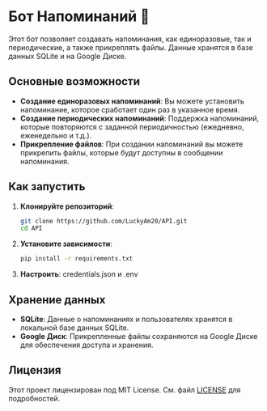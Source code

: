 # Бот Напоминаний 📅

Этот бот позволяет создавать напоминания, как единоразовые, так и периодические, а также прикреплять файлы. Данные хранятся в базе данных SQLite и на Google Диске.

## Основные возможности

- **Создание единоразовых напоминаний**: Вы можете установить напоминание, которое сработает один раз в указанное время.
- **Создание периодических напоминаний**: Поддержка напоминаний, которые повторяются с заданной периодичностью (ежедневно, еженедельно и т.д.).
- **Прикрепление файлов**: При создании напоминаний вы можете прикрепить файлы, которые будут доступны в сообщении напоминания.

## Как запустить

1. **Клонируйте репозиторий**:
   ```bash
   git clone https://github.com/LuckyAm20/API.git
   cd API
   ```
2. **Установите зависимости**:
   ```bash
   pip install -r requirements.txt
   ```
3. **Настроить**:
   credentials.json и .env

## Хранение данных

- **SQLite**: Данные о напоминаниях и пользователях хранятся в локальной базе данных SQLite.
- **Google Диск**: Прикрепленные файлы сохраняются на Google Диске для обеспечения доступа и хранения.

## Лицензия

Этот проект лицензирован под MIT License. См. файл [LICENSE](LICENSE) для подробностей.
